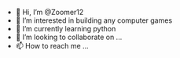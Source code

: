 - 👋 Hi, I’m @Zoomer12
- 👀 I’m interested in building any computer games
- 🌱 I’m currently learning python 
- 💞️ I’m looking to collaborate on ...
- 📫 How to reach me ...

<!---
Zoomer12/Zoomer12 is a ✨ special ✨ repository because its `README.md` (this file) appears on your GitHub profile.
You can click the Preview link to take a look at your changes.
--->
